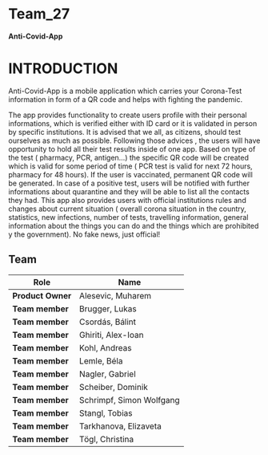 # Team_27


**Anti-Covid-App** 


# INTRODUCTION

Anti-Covid-App is a mobile application which carries your Corona-Test information in form of a QR code and helps with fighting the pandemic.

The app provides functionality to create users profile with their personal informations, which is verified either with ID card or it is validated in person by specific institutions. 
It is advised that we all, as citizens, should test ourselves as much as possible. Following those advices , the users will have opportunity to hold all their test results inside of one app.
Based on type of the test ( pharmacy, PCR, antigen…) the specific QR code will be created which is valid for some period of time ( PCR test is valid for next 72 hours, pharmacy for 48 hours). If the user is vaccinated, permanent QR code will be generated. 
In case of a positive test, users will be notified with further informations about quarantine and they will be able to list all the contacts they had.
This app also provides users with official institutions rules and changes about current situation ( overall corona situation in the country, statistics, new infections, number of tests, travelling information, general information about the things you can do and the things which are prohibited y the government). No fake news, just official!



## Team
| Role | Name |
| ---- | ---- |
| **Product Owner** | Alesevic, Muharem |
| **Team member** | Brugger, Lukas |
| **Team member** | Csordás, Bálint |
| **Team member** | Ghiriti, Alex-Ioan |
| **Team member** | Kohl, Andreas |
| **Team member** | Lemle, Béla |
| **Team member** | Nagler, Gabriel |
| **Team member** | Scheiber, Dominik |
| **Team member** | Schrimpf, Simon Wolfgang |
| **Team member** | Stangl, Tobias |
| **Team member** | Tarkhanova, Elizaveta |
| **Team member** | Tögl, Christina |
